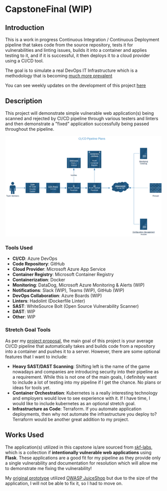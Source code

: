 # CapstoneFinal (WIP)

## Introduction

This is a work in progress Continuous Integration / Continuous Deployment pipeline that takes code from the source repository, tests it for vulnerabilities and linting issues, builds it into a container and applies testing to it, and if it is successful, it then deploys it to a cloud provider using a CI/CD tool.

The goal is to simulate a real DevOps IT Infrastructure which is a methodology that is becoming [much more prevalent ](https://cloud.google.com/blog/products/devops-sre/announcing-dora-2021-accelerate-state-of-devops-report)

You can see weekly updates on the development of this project [here](https://lawsblog.me/)

## Description

This project will demonstrate simple vulnerable web application(s) being scanned and rejected by CI/CD pipeline through various testers and linters and then demonstrate a "fixed" application successfully being passed throughout the pipeline.

![9-21-21 Pipeline Plan](/9-21-21diagram.png)

### Tools Used

- **CI/CD**: Azure DevOps
- **Code Repository**: GitHub
- **Cloud Provider**: Microsoft Azure App Service
- **Container Registry**: Microsoft Container Registry
- **Containerization**: Docker
- **Monitoring**: DataDog, Microsoft Azure Monitoring & Alerts (WIP)
- **Notifications**: Slack (WIP), Teams (WIP), GitHub (WIP)
- **DevOps Collaboration**: Azure Boards (WIP)
- **Linters**: Hadolint (Dockerfile Linter)
- **SAST**: WhiteSource Bolt (Open Source Vulnerability Scanner)
- **DAST**: WIP
- **Other**: WIP

### Stretch Goal Tools

As per my [project proposal](https://lawsblog.me/posts/capstone-project-week-2-proposal/), the main goal of this project is your average CI/CD pipeline that automatically takes and builds code from a repository into a container and pushes it to a server. However, there are some optional features that I want to include:

- **Heavy SAST/DAST Scanning**: Shifting left is the name of the game nowadays and companies are introducing security into their pipeline as a requirement. While this is not one of the main goals, I definitely want to include a lot of testing into my pipeline if I get the chance. No plans or ideas for tools yet.
- **Container Orchestration**: Kubernetes is a really interesting technology and employers would love to see experience with it. If I have time, I would like to include kubernetes as an optional stretch goal.
- **Infrastructure as Code**: Terraform. If you automate application deployments, then why not automate the infrastructure you deploy to? Terraform would be another great addition to my project.

## Works Used

The application(s) utilized in this capstone is/are sourced from [skf-labs](https://github.com/blabla1337/skf-labs), which is a collection if **intentionally vulnerable web applications** using **Flask**. These applications are a good fit for my pipeline as they provide only a single vulnerability and documentation for resolution which will allow me to demonstrate me fixing the vulnerability!

My [original prototype](https://github.com/ThyLAW/CapstonePrototype) utilized [OWASP JuiceShop](https://github.com/juice-shop/juice-shop) but due to the size of the application, I will not be able to fix it, so I had to move on.
